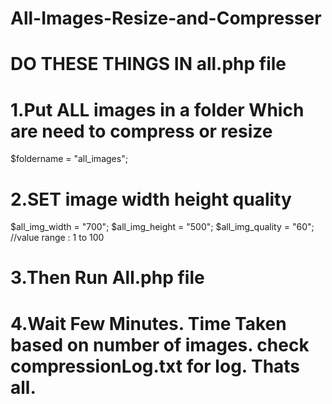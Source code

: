 # All-Images-Resize-and-Compresser
# DO THESE THINGS IN all.php file
# 1.Put ALL images in a folder Which are need to compress or resize
$foldername = "all_images";
# 2.SET image width height quality
$all_img_width = "700";
$all_img_height = "500";
$all_img_quality = "60"; //value range : 1 to 100
# 3.Then Run All.php file
# 4.Wait Few Minutes. Time Taken based on number of images. check compressionLog.txt for log. Thats all.
